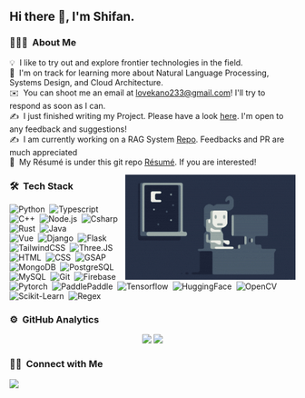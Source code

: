## Hi there 👋, I'm Shifan.
### 👨🏻‍💻 &nbsp;About Me

💡 &nbsp;I like to try out and explore frontier technologies in the field.\
🌱 &nbsp;I'm on track for learning more about Natural Language Processing, Systems Design, and Cloud Architecture.\
✉️ &nbsp;You can shoot me an email at lovekano233@gmail.com! I'll try to respond as soon as I can.\
✍️ &nbsp;I just finished writing my Project. Please have a look [here](https://www.thelighthouseproject.life/). I'm open to any feedback and suggestions!\
✍️ &nbsp;I am currently working on a RAG System [Repo](https://github.com/csf233csf/rag-is-all-you-need). Feedbacks and PR are much appreciated\
📄 &nbsp;My Résumé is under this git repo [Résumé](https://github.com/csf233csf/csf233csf/blob/main/resume_git.pdf). If you are interested!

<img alt="Night Coding" src="https://raw.githubusercontent.com/AVS1508/AVS1508/master/assets/Night-Coding.gif" align="right"/>

### 🛠 &nbsp;Tech Stack

![Python](https://img.shields.io/badge/-Python-05122A?style=flat&logo=python)&nbsp;
![Typescript](https://img.shields.io/badge/-Typescript-05122A?style=flat&logo=Typescript&logoColor=A8B9CC)&nbsp;
![C++](https://img.shields.io/badge/-C++-05122A?style=flat&logo=C%2B%2B&logoColor=00599C)&nbsp;
![Node.js](https://img.shields.io/badge/-Node.js-05122A?style=flat&logo=node.js)&nbsp;
![Csharp](https://img.shields.io/badge/-Csharp-05122A?style=flat&logo=Csharp&logoColor=1572B6)&nbsp;
![Rust](https://img.shields.io/badge/-Rust-05122A?style=flat&logo=Rust&logoColor=1572B6)&nbsp;
![Java](https://img.shields.io/badge/-Java-05122A?style=flat&logo=Java&logoColor=1572B6)\
![Vue](https://img.shields.io/badge/-Vue-05122A?style=flat&logo=Vue.js)&nbsp;
![Django](https://img.shields.io/badge/-Django-05122A?style=flat&logo=django&logoColor=092E20)&nbsp;
![Flask](https://img.shields.io/badge/-Flask-05122A?style=flat&logo=flask)&nbsp;
![TailwindCSS](https://img.shields.io/badge/-TailwindCSS-05122A?style=flat&logo=TailwindCSS&logoColor=563D7C)&nbsp;
![Three.JS](https://img.shields.io/badge/-ThreeJS-05122A?style=flat&logo=Three.JS)&nbsp;
![HTML](https://img.shields.io/badge/-HTML-05122A?style=flat&logo=HTML5)&nbsp;
![CSS](https://img.shields.io/badge/-CSS-05122A?style=flat&logo=CSS3&logoColor=1572B6)&nbsp;
![GSAP](https://img.shields.io/badge/-GSAP-05122A?style=flat&logo=GSAP)\
![MongoDB](https://img.shields.io/badge/-MongoDB-05122A?style=flat&logo=MongoDB&logoColor=1572B6)&nbsp;
![PostgreSQL](https://img.shields.io/badge/-PostgreSQL-05122A?style=flat&logo=PostgreSQL&logoColor=1572B6)&nbsp;
![MySQL](https://img.shields.io/badge/-MySQL-05122A?style=flat&logo=MySQL&logoColor=1572B6)&nbsp;
![Git](https://img.shields.io/badge/-Git-05122A?style=flat&logo=git)&nbsp;
![Firebase](https://img.shields.io/badge/-Firebase-05122A?style=flat&logo=Firebase&logoColor=1572B6)\
![Pytorch](https://img.shields.io/badge/-Pytorch-05122A?style=flat&logo=Pytorch)&nbsp;
![PaddlePaddle](https://img.shields.io/badge/-PaddlePaddle-05122A?style=flat&logo=PaddlePaddle)&nbsp;
![Tensorflow](https://img.shields.io/badge/-Tensorflow-05122A?style=flat&logo=Tensorflow)&nbsp;
![HuggingFace](https://img.shields.io/badge/-HuggingFace-05122A?style=flat&logo=HuggingFace)&nbsp;
![OpenCV](https://img.shields.io/badge/-OpenCV-05122A?style=flat&logo=OpenCV)&nbsp;
![Scikit-Learn](https://img.shields.io/badge/-Sklearn-05122A?style=flat&logo=Sklearn)&nbsp;
![Regex](https://img.shields.io/badge/-Regex-05122A?style=flat&logo=RE)


### ⚙️ &nbsp;GitHub Analytics

<p align="center">
<a>
  <img height="180em" src="https://github-readme-stats-eight-theta.vercel.app/api?username=csf233csf&show_icons=true&theme=algolia&include_all_commits=true&count_private=true"/>
  <img height="180em" src="https://github-readme-stats-eight-theta.vercel.app/api/top-langs/?username=csf233csf&layout=compact&langs_count=14&theme=algolia"/>
</a>
</p>

### 🤝🏻 &nbsp;Connect with Me

<p>
<!-- <a href="https://www.adityavsingh.com"><img src="https://img.shields.io/badge/-adityavsingh.com-3423A6?style=flat&logo=Google-Chrome&logoColor=white"/></a> -->
<!-- <a href="https://linkedin.com/in/AVS1508"><img src="https://img.shields.io/badge/-Aditya%20Vikram%20Singh-0077B5?style=flat&logo=Linkedin&logoColor=white"/></a> -->
<a href="mailto:lovekano233@gmail.com"><img src="https://img.shields.io/badge/-lovekano233@gmail.com-D14836?style=flat&logo=Gmail&logoColor=white"/></a>
<!-- <a href="https://instagram.com/adityavs_"><img src="https://img.shields.io/badge/-@adityavs__-E4405F?style=flat&logo=Instagram&logoColor=white"/></a> -->
<!-- <a href="https://facebook.com/AVS1508"><img src="https://img.shields.io/badge/-@AVS1508-1877F2?style=flat&logo=Facebook&logoColor=white"/></a> -->
<!-- <a href="https://www.pinterest.ca/AVS1508"><img src="https://img.shields.io/badge/-@AVS1508-BD081C?style=flat&logo=Pinterest&logoColor=white"/></a> -->
<!-- <a href="https://www.behance.net/AVS1508"><img src="https://img.shields.io/badge/-@AVS1508-1769FF?style=flat&logo=Behance&logoColor=white"/></a> -->
</p>
